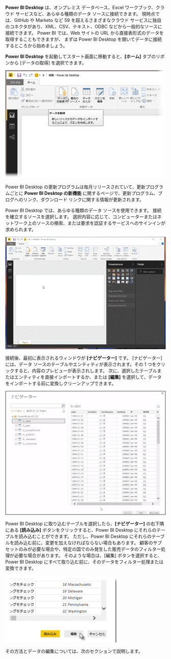 **Power BI Desktop** は、オンプレミス データベース、Excel ワークブック、クラウド サービスなど、あらゆる種類のデータ ソースに接続できます。 現時点では、GitHub や Marketo など 59 を超えるさまざまなクラウド サービスに独自のコネクタがあり、XML、CSV、テキスト、ODBC などから一般的なソースに接続できます。 Power BI では、Web サイトの URL から直接表形式のデータを取得することもできますが、 まずは Power BI Desktop を開いてデータに接続するところから始めましょう。

**Power BI Desktop** を起動してスタート画面に移動すると、**[ホーム]** タブのリボンから [データの取得] を選択できます。

![](media/1-2-connect-to-data-sources-in-power-bi-desktop/1-2_1.png)

Power BI Desktop の更新プログラムは毎月リリースされていて、更新プログラムごとに **Power BI Desktop の新機能** に関するページで、更新プログラム、ブログへのリンク、ダウンロード リンクに関する情報が更新されます。

Power BI Desktop では、あらゆる種類のデータ ソースを使用できます。 接続を確立するソースを選択します。 選択内容に応じて、コンピューターまたはネットワーク上のソースの検索、または要求を認証するサービスへのサインインが求められます。

![](media/1-2-connect-to-data-sources-in-power-bi-desktop/1-2_2.gif)

接続後、最初に表示されるウィンドウが **[ナビゲーター]** です。 [ナビゲーター] には、データ ソースのテーブルやエンティティが表示されます。その 1 つをクリックすると、内容のプレビューが表示されします。 次に、選択したテーブルまたはエンティティを直接インポートするか、または **[編集]** を選択して、データをインポートする前に変換しクリーンアップできます。

![](media/1-2-connect-to-data-sources-in-power-bi-desktop/1-2_3.png)

Power BI Desktop に取り込むテーブルを選択したら、**[ナビゲーター]** の右下隅にある **[読み込み]** ボタンをクリックすると、Power BI Desktop にそれらのテーブルを読み込むことができます。 ただし、Power BI Desktop にそれらのテーブルを読み込む前に、変更を加えなければならない場合もあります。 顧客のサブセットのみが必要な場合や、特定の国でのみ発生した販売データのフィルター処理が必要な場合があります。 そのような場合は、[編集] ボタンを選択すると、Power BI Desktop にすべて取り込む前に、そのデータをフィルター処理または変換できます。

![](media/1-2-connect-to-data-sources-in-power-bi-desktop/1-2_4.png)

その方法とデータの編集については、次のセクションで説明します。

